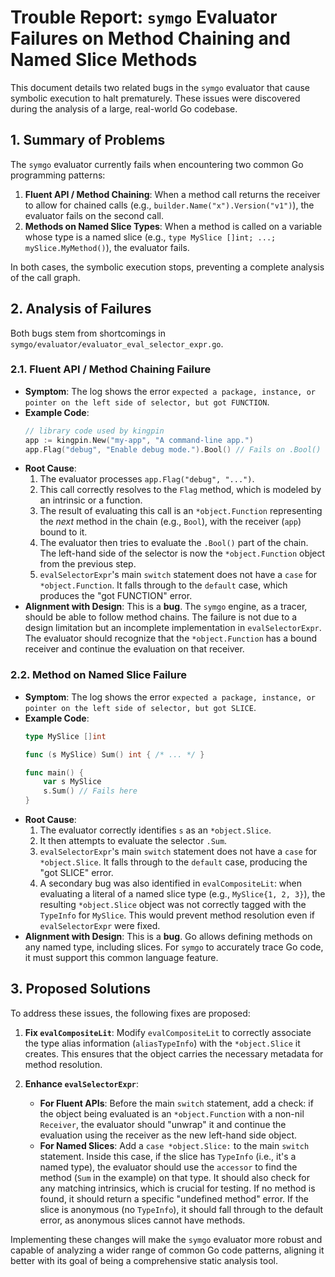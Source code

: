 # Trouble Report: `symgo` Evaluator Failures on Method Chaining and Named Slice Methods

This document details two related bugs in the `symgo` evaluator that cause symbolic execution to halt prematurely. These issues were discovered during the analysis of a large, real-world Go codebase.

## 1. Summary of Problems

The `symgo` evaluator currently fails when encountering two common Go programming patterns:

1.  **Fluent API / Method Chaining**: When a method call returns the receiver to allow for chained calls (e.g., `builder.Name("x").Version("v1")`), the evaluator fails on the second call.
2.  **Methods on Named Slice Types**: When a method is called on a variable whose type is a named slice (e.g., `type MySlice []int; ...; mySlice.MyMethod()`), the evaluator fails.

In both cases, the symbolic execution stops, preventing a complete analysis of the call graph.

## 2. Analysis of Failures

Both bugs stem from shortcomings in `symgo/evaluator/evaluator_eval_selector_expr.go`.

### 2.1. Fluent API / Method Chaining Failure

-   **Symptom**: The log shows the error `expected a package, instance, or pointer on the left side of selector, but got FUNCTION`.
-   **Example Code**:
    ```go
    // library code used by kingpin
    app := kingpin.New("my-app", "A command-line app.")
    app.Flag("debug", "Enable debug mode.").Bool() // Fails on .Bool()
    ```
-   **Root Cause**:
    1.  The evaluator processes `app.Flag("debug", "...")`.
    2.  This call correctly resolves to the `Flag` method, which is modeled by an intrinsic or a function.
    3.  The result of evaluating this call is an `*object.Function` representing the *next* method in the chain (e.g., `Bool`), with the receiver (`app`) bound to it.
    4.  The evaluator then tries to evaluate the `.Bool()` part of the chain. The left-hand side of the selector is now the `*object.Function` object from the previous step.
    5.  `evalSelectorExpr`'s main `switch` statement does not have a `case` for `*object.Function`. It falls through to the `default` case, which produces the "got FUNCTION" error.
-   **Alignment with Design**: This is a **bug**. The `symgo` engine, as a tracer, should be able to follow method chains. The failure is not due to a design limitation but an incomplete implementation in `evalSelectorExpr`. The evaluator should recognize that the `*object.Function` has a bound receiver and continue the evaluation on that receiver.

### 2.2. Method on Named Slice Failure

-   **Symptom**: The log shows the error `expected a package, instance, or pointer on the left side of selector, but got SLICE`.
-   **Example Code**:
    ```go
    type MySlice []int

    func (s MySlice) Sum() int { /* ... */ }

    func main() {
        var s MySlice
        s.Sum() // Fails here
    }
    ```
-   **Root Cause**:
    1.  The evaluator correctly identifies `s` as an `*object.Slice`.
    2.  It then attempts to evaluate the selector `.Sum`.
    3.  `evalSelectorExpr`'s main `switch` statement does not have a `case` for `*object.Slice`. It falls through to the `default` case, producing the "got SLICE" error.
    4.  A secondary bug was also identified in `evalCompositeLit`: when evaluating a literal of a named slice type (e.g., `MySlice{1, 2, 3}`), the resulting `*object.Slice` object was not correctly tagged with the `TypeInfo` for `MySlice`. This would prevent method resolution even if `evalSelectorExpr` were fixed.
-   **Alignment with Design**: This is a **bug**. Go allows defining methods on any named type, including slices. For `symgo` to accurately trace Go code, it must support this common language feature.

## 3. Proposed Solutions

To address these issues, the following fixes are proposed:

1.  **Fix `evalCompositeLit`**: Modify `evalCompositeLit` to correctly associate the type alias information (`aliasTypeInfo`) with the `*object.Slice` it creates. This ensures that the object carries the necessary metadata for method resolution.

2.  **Enhance `evalSelectorExpr`**:
    -   **For Fluent APIs**: Before the main `switch` statement, add a check: if the object being evaluated is an `*object.Function` with a non-nil `Receiver`, the evaluator should "unwrap" it and continue the evaluation using the receiver as the new left-hand side object.
    -   **For Named Slices**: Add a `case *object.Slice:` to the main `switch` statement. Inside this case, if the slice has `TypeInfo` (i.e., it's a named type), the evaluator should use the `accessor` to find the method (`Sum` in the example) on that type. It should also check for any matching intrinsics, which is crucial for testing. If no method is found, it should return a specific "undefined method" error. If the slice is anonymous (no `TypeInfo`), it should fall through to the default error, as anonymous slices cannot have methods.

Implementing these changes will make the `symgo` evaluator more robust and capable of analyzing a wider range of common Go code patterns, aligning it better with its goal of being a comprehensive static analysis tool.